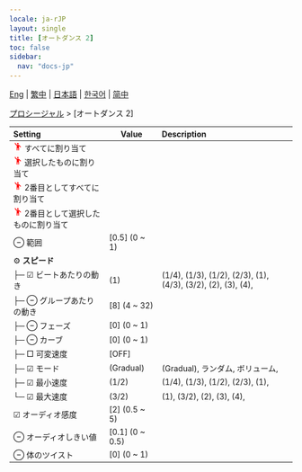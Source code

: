 ```yaml
---
locale: ja-rJP
layout: single
title: [オートダンス 2]
toc: false
sidebar:
  nav: "docs-jp"
---
```

[Eng](/dancexr/menu/2025.4/motion/auto_dance_2) | [繁中](/tw/dancexr/menu/2025.4/motion/auto_dance_2) | [日本語](/jp/dancexr/menu/2025.4/motion/auto_dance_2) | [한국어](/kr/dancexr/menu/2025.4/motion/auto_dance_2) | [简中](/zh/dancexr/menu/2025.4/motion/auto_dance_2)

[プロシージャル](../menu#プロシージャル) > [オートダンス 2]



| Setting | Value | Description |
| :--- | --- | :--- |
| <img src="/images/icon/ic_motion.png" alt="motion icon"/> すべてに割り当て|| 
| <img src="/images/icon/ic_motion.png" alt="motion icon"/> 選択したものに割り当て|| 
| <img src="/images/icon/ic_motion.png" alt="motion icon"/> 2番目としてすべてに割り当て|| 
| <img src="/images/icon/ic_motion.png" alt="motion icon"/> 2番目として選択したものに割り当て|| 
|  ⊖ 範囲| [0.5] (0 ~ 1) | 
|  ⚙️ **スピード**| | 
| ├─ ☑ ビートあたりの動き| (1) | (1/4), (1/3), (1/2), (2/3), (1), (4/3), (3/2), (2), (3), (4), 
| ├─ ⊖ グループあたりの動き| [8] (4 ~ 32) | 
| ├─ ⊖ フェーズ| [0] (0 ~ 1) | 
| ├─ ⊖ カーブ| [0] (0 ~ 1) | 
| ├─ □ 可変速度| [OFF] | 
| ├─ ☑ モード| (Gradual) | (Gradual), ランダム, ボリューム, 
| ├─ ☑ 最小速度| (1/2) | (1/4), (1/3), (1/2), (2/3), (1), 
| └─ ☑ 最大速度| (3/2) | (1), (3/2), (2), (3), (4), 
|  ☑ オーディオ感度| [2] (0.5 ~ 5) | 
|  ⊖ オーディオしきい値| [0.1] (0 ~ 0.5) | 
|  ⊖ 体のツイスト| [0] (0 ~ 1) | 
